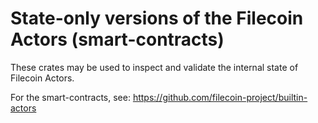 # State-only versions of the Filecoin Actors (smart-contracts)

These crates may be used to inspect and validate the internal state of Filecoin Actors.

For the smart-contracts, see: https://github.com/filecoin-project/builtin-actors

